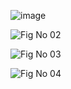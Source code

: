 ![image](https://github.com/user-attachments/assets/4c1b1009-d438-4086-a9c9-bbbe7333c9ea)

![Fig  No  02](https://github.com/user-attachments/assets/b310fb40-cd46-4929-8248-13cdde9a32c6)

![Fig  No  03](https://github.com/user-attachments/assets/9d98dcb7-9a8f-435b-933f-04db04bd1b5e)

![Fig  No  04](https://github.com/user-attachments/assets/8dc52c18-68e9-4eda-afc1-fc9cc5371916)

